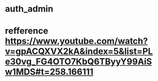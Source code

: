 # auth_admin

# refference https://www.youtube.com/watch?v=gpACQXVX2kA&index=5&list=PLe30vg_FG4OTO7KbQ6TByyY99AiSw1MDS#t=258.166111